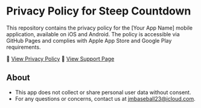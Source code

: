 # Privacy Policy for Steep Countdown

This repository contains the privacy policy for the [Your App Name] mobile application, available on iOS and Android. The policy is accessible via GitHub Pages and complies with Apple App Store and Google Play requirements.

🔗 [View Privacy Policy](https://jmanson022.github.io/Countdown-Privacy-Policy/)
🔗 [View Support Page](https://jmanson022.github.io/Countdown-Privacy-Policy/support.html)

## About
- This app does not collect or share personal user data without consent.
- For any questions or concerns, contact us at jmbaseball23@icloud.com.
